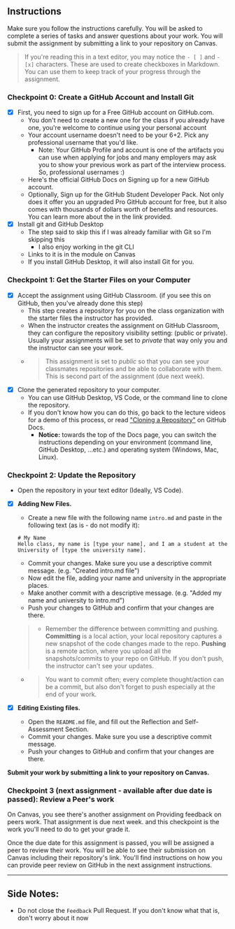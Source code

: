 ## Instructions
Make sure you follow the instructions carefully. You will be asked to complete a series of tasks and answer questions about your work. You will submit the assignment by submitting a link to your repository on Canvas.

> If you're reading this in a text editor, you may notice the `- [ ]` and `- [x]` characters. These are used to create checkboxes in Markdown. You can use them to keep track of your progress through the assignment.

### Checkpoint 0: Create a GitHub Account and Install Git
- [X] First, you need to sign up for a Free GitHub account on GitHub.com. 
    - You don't need to create a new one for the class if you already have one, you're welcome to continue using your personal account
    - Your account username doesn't need to be your 6+2. Pick any professional username that you'd like.
      - Note: Your GitHub Profile and account is one of the artifacts you can use when applying for jobs and many employers may ask you to show your previous work as part of the interview process. So, professional usernames :)
    - Here's the official GitHub Docs on Signing up for a new GitHub account.
    - Optionally, Sign up for the GitHub Student Developer Pack. Not only does it offer you an upgraded Pro GitHub account for free, but it also comes with thousands of dollars worth of benefits and resources. You can learn more about the in the link provided. 
- [X] Install git and GitHub Desktop
  - The step said to skip this if I was already familiar with Git so I'm skipping this
    - I also enjoy working in the git CLI
  - Links to it is in the module on Canvas
  - If you install GitHub Desktop, it will also install Git for you.
### Checkpoint 1: Get the Starter Files on your Computer
- [x] Accept the assignment using GitHub Classroom. (if you see this on GitHub, then you've already done this step)
   - This step creates a repository for you on the class organization with the starter files the instructor has provided.
   - When the instructor creates the assignment on GitHub Classroom, they can configure the repository visibility setting: (public or private). Usually your assignments will be set to _private_ that way only you and the instructor can see your work.
   - > This assignment is set to _public_ so that you can see your classmates repositories and be able to collaborate with them. This is second part of the assignment (due next week).
- [X] Clone the generated repository to your computer.
   - You can use GitHub Desktop, VS Code, or the command line to clone the repository.
  - If you don't know how you can do this, go back to the lecture videos for a demo of this process, or read ["Cloning a Repository"](https://docs.github.com/en/repositories/creating-and-managing-repositories/cloning-a-repository?tool=webui) on GitHub Docs.
    - **Notice:** towards the top of the Docs page, you can switch the instructions depending on your environment (command line, GitHub Desktop, ...etc.) and operating system (Windows, Mac, Linux).

### Checkpoint 2: Update the Repository
  - Open the repository in your text editor (Ideally, VS Code).
  - [X] **Adding New Files.**
    - Create a new file with the following name `intro.md` and paste in the following text (as is - do not modify it):
    
    ```
    # My Name
    Hello class, my name is [type your name], and I am a student at the University of [type the university name].
    ```
    - Commit your changes. Make sure you use a descriptive commit message. (e.g. "Created intro.md file")
    - Now edit the file, adding your name and university in the appropriate places.
    - Make another commit with a descriptive message. (e.g. "Added my name and university to intro.md")
    - Push your changes to GitHub and confirm that your changes are there.
    > -  Remember the difference between committing and pushing. **Committing** is a local action, your local repository captures a new snapshot of the code changes made to the repo. **Pushing** is a remote action, where you upload all the snapshots/commits to your repo on GitHub. If you don't push, the instructor can't see your updates.
    - > You want to commit often; every complete thought/action can be a commit, but also don't forget to push especially at the end of your work.
  - [X] **Editing Existing files.**
    - Open the `README.md` file, and fill out the Reflection and Self-Assessment Section.
    - Commit your changes. Make sure you use a descriptive commit message.
    - Push your changes to GitHub and confirm that your changes are there.

**Submit your work by submitting a link to your repository on Canvas.**

### Checkpoint 3 (next assignment - available after due date is passed): Review a Peer's work
On Canvas, you see there's another assignment on Providing feedback on peers work. That assignment is due next week. and this checkpoint is the work you'll need to do to get your grade it.

Once the due date for this assignment is passed, you will be assigned a peer to review their work. You will be able to see their submission on Canvas including their repository's link. You'll find instructions on how you can provide peer review on GitHub in the next assignment instructions.

--------
## Side Notes:
- Do not close the `Feedback` Pull Request. If you don't know what that is, don't worry about it now